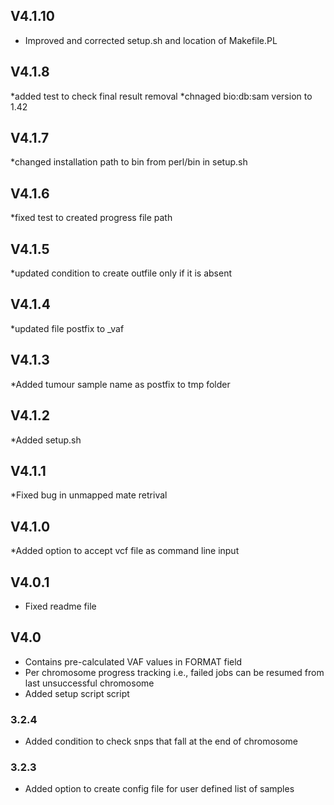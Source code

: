 ## V4.1.10 ########
* Improved and corrected setup.sh and location of Makefile.PL
## V4.1.8 ########
*added test to check final result removal 
*chnaged bio:db:sam version to 1.42
## V4.1.7 ########
*changed installation path to bin from perl/bin in setup.sh
## V4.1.6 ########
*fixed test to created progress file path
## V4.1.5 ########
*updated condition to create outfile only if it is absent
## V4.1.4 ########
*updated file postfix to <varinat>_vaf
## V4.1.3 ########
*Added tumour sample name as postfix to tmp folder 
## V4.1.2 ########
*Added setup.sh
## V4.1.1 ########
*Fixed bug in unmapped mate retrival
## V4.1.0 ########
*Added option to accept vcf file as command line input
## V4.0.1 ########
* Fixed readme file
## V4.0 ########
* Contains pre-calculated VAF values in FORMAT field
* Per chromosome progress tracking i.e., failed jobs can be resumed from last unsuccessful chromosome
* Added setup script script
### 3.2.4 ########
* Added condition to check snps that fall at the end of chromosome
### 3.2.3 ########
*	Added option to create config file for user defined list of samples
